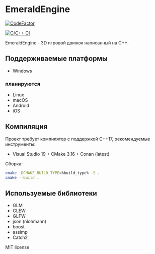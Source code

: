 # EmeraldEngine

[![CodeFactor](https://www.codefactor.io/repository/github/frideakisab/emeraldengine/badge)](https://www.codefactor.io/repository/github/frideakisab/emeraldengine)

[![C/C++ CI](https://github.com/FrideakisAB/EmeraldEngine/actions/workflows/c-cpp.yml/badge.svg)](https://github.com/FrideakisAB/EmeraldEngine/actions/workflows/c-cpp.yml)

EmeraldEngine - 3D игровой движок написанный на C++.

## Поддерживаемые платформы

* Windows

### планируются

* Linux
* macOS
* Android
* iOS

## Компиляция

Проект требует компилятор с поддержкой C++17, рекомендуемые инструменты:

* Visual Studio 19 + CMake 3.16 + Conan (latest)

Сборка:

```bash
cmake -DCMAKE_BUILD_TYPE=%build_type% -S .
cmake --build .
```

## Используемые библиотеки

* GLM
* GLEW
* GLFW
* json (nlohmann)
* boost
* assimp
* Catch2

MIT license
